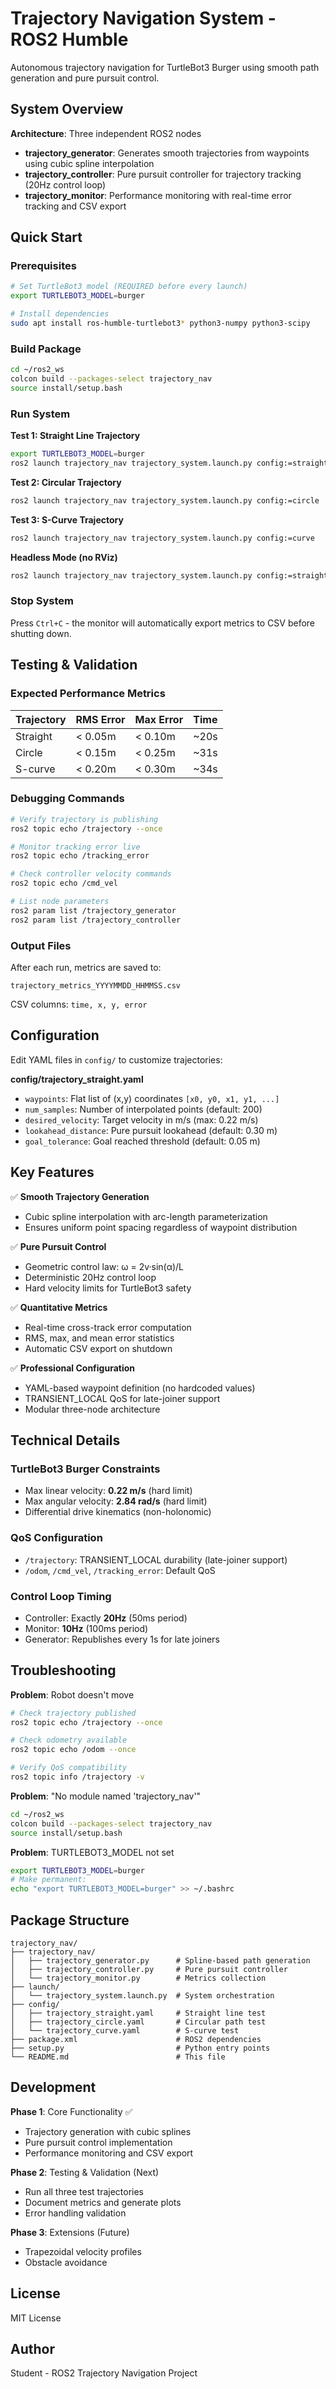 # Trajectory Navigation System - ROS2 Humble

Autonomous trajectory navigation for TurtleBot3 Burger using smooth path generation and pure pursuit control.

## System Overview

**Architecture**: Three independent ROS2 nodes
- **trajectory_generator**: Generates smooth trajectories from waypoints using cubic spline interpolation
- **trajectory_controller**: Pure pursuit controller for trajectory tracking (20Hz control loop)
- **trajectory_monitor**: Performance monitoring with real-time error tracking and CSV export

## Quick Start

### Prerequisites
```bash
# Set TurtleBot3 model (REQUIRED before every launch)
export TURTLEBOT3_MODEL=burger

# Install dependencies
sudo apt install ros-humble-turtlebot3* python3-numpy python3-scipy
```

### Build Package
```bash
cd ~/ros2_ws
colcon build --packages-select trajectory_nav
source install/setup.bash
```

### Run System

**Test 1: Straight Line Trajectory**
```bash
export TURTLEBOT3_MODEL=burger
ros2 launch trajectory_nav trajectory_system.launch.py config:=straight
```

**Test 2: Circular Trajectory**
```bash
ros2 launch trajectory_nav trajectory_system.launch.py config:=circle
```

**Test 3: S-Curve Trajectory**
```bash
ros2 launch trajectory_nav trajectory_system.launch.py config:=curve
```

**Headless Mode (no RViz)**
```bash
ros2 launch trajectory_nav trajectory_system.launch.py config:=straight use_rviz:=false
```

### Stop System
Press `Ctrl+C` - the monitor will automatically export metrics to CSV before shutting down.

## Testing & Validation

### Expected Performance Metrics

| Trajectory | RMS Error | Max Error | Time  |
|-----------|-----------|-----------|-------|
| Straight  | < 0.05m   | < 0.10m   | ~20s  |
| Circle    | < 0.15m   | < 0.25m   | ~31s  |
| S-curve   | < 0.20m   | < 0.30m   | ~34s  |

### Debugging Commands

```bash
# Verify trajectory is publishing
ros2 topic echo /trajectory --once

# Monitor tracking error live
ros2 topic echo /tracking_error

# Check controller velocity commands
ros2 topic echo /cmd_vel

# List node parameters
ros2 param list /trajectory_generator
ros2 param list /trajectory_controller
```

### Output Files

After each run, metrics are saved to:
```
trajectory_metrics_YYYYMMDD_HHMMSS.csv
```

CSV columns: `time, x, y, error`

## Configuration

Edit YAML files in `config/` to customize trajectories:

**config/trajectory_straight.yaml**
- `waypoints`: Flat list of (x,y) coordinates `[x0, y0, x1, y1, ...]`
- `num_samples`: Number of interpolated points (default: 200)
- `desired_velocity`: Target velocity in m/s (max: 0.22 m/s)
- `lookahead_distance`: Pure pursuit lookahead (default: 0.30 m)
- `goal_tolerance`: Goal reached threshold (default: 0.05 m)

## Key Features

✅ **Smooth Trajectory Generation**
- Cubic spline interpolation with arc-length parameterization
- Ensures uniform point spacing regardless of waypoint distribution

✅ **Pure Pursuit Control**
- Geometric control law: ω = 2v·sin(α)/L
- Deterministic 20Hz control loop
- Hard velocity limits for TurtleBot3 safety

✅ **Quantitative Metrics**
- Real-time cross-track error computation
- RMS, max, and mean error statistics
- Automatic CSV export on shutdown

✅ **Professional Configuration**
- YAML-based waypoint definition (no hardcoded values)
- TRANSIENT_LOCAL QoS for late-joiner support
- Modular three-node architecture

## Technical Details

### TurtleBot3 Burger Constraints
- Max linear velocity: **0.22 m/s** (hard limit)
- Max angular velocity: **2.84 rad/s** (hard limit)
- Differential drive kinematics (non-holonomic)

### QoS Configuration
- `/trajectory`: TRANSIENT_LOCAL durability (late-joiner support)
- `/odom`, `/cmd_vel`, `/tracking_error`: Default QoS

### Control Loop Timing
- Controller: Exactly **20Hz** (50ms period)
- Monitor: **10Hz** (100ms period)
- Generator: Republishes every 1s for late joiners

## Troubleshooting

**Problem**: Robot doesn't move
```bash
# Check trajectory published
ros2 topic echo /trajectory --once

# Check odometry available
ros2 topic echo /odom --once

# Verify QoS compatibility
ros2 topic info /trajectory -v
```

**Problem**: "No module named 'trajectory_nav'"
```bash
cd ~/ros2_ws
colcon build --packages-select trajectory_nav
source install/setup.bash
```

**Problem**: TURTLEBOT3_MODEL not set
```bash
export TURTLEBOT3_MODEL=burger
# Make permanent:
echo "export TURTLEBOT3_MODEL=burger" >> ~/.bashrc
```

## Package Structure
```
trajectory_nav/
├── trajectory_nav/
│   ├── trajectory_generator.py      # Spline-based path generation
│   ├── trajectory_controller.py     # Pure pursuit controller
│   └── trajectory_monitor.py        # Metrics collection
├── launch/
│   └── trajectory_system.launch.py  # System orchestration
├── config/
│   ├── trajectory_straight.yaml     # Straight line test
│   ├── trajectory_circle.yaml       # Circular path test
│   └── trajectory_curve.yaml        # S-curve test
├── package.xml                      # ROS2 dependencies
├── setup.py                         # Python entry points
└── README.md                        # This file
```

## Development

**Phase 1**: Core Functionality ✅
- Trajectory generation with cubic splines
- Pure pursuit control implementation
- Performance monitoring and CSV export

**Phase 2**: Testing & Validation (Next)
- Run all three test trajectories
- Document metrics and generate plots
- Error handling validation

**Phase 3**: Extensions (Future)
- Trapezoidal velocity profiles
- Obstacle avoidance

## License

MIT License

## Author

Student - ROS2 Trajectory Navigation Project


